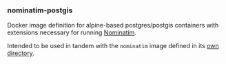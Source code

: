 ### nominatim-postgis

Docker image definition for alpine-based postgres/postgis containers with extensions necessary for
running [Nominatim](https://wiki.openstreetmap.org/wiki/Nominatim).

Intended to be used in tandem with the `nominatim` image defined in
its [own directory](https://github.com/scottcame/docker/tree/master/nominatim).
